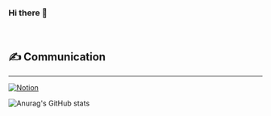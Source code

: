 ### Hi there 👋




<br/>

## ✍️ Communication
***
<!-- 뱃지 : 노션 -->
<a href="https://www.notion.so/4a3e1a9a457a4625a0a35aef8434e8e3" target="_blank">
  <img alt="Notion" src ="https://img.shields.io/badge/Notion-000000.svg?&style=for-the-badge&logo=Java&logoColor=white"/>
</a>

<!-- 깃허브 상태 -->
![Anurag's GitHub stats](https://github-readme-stats.vercel.app/api?username=jiwon0207&show_icons=true&theme=radical)


<!--
**jiwon0207/jiwon0207** is a ✨ _special_ ✨ repository because its `README.md` (this file) appears on your GitHub profile.

Here are some ideas to get you started:


- 🔭 I’m currently working on ...
- 🌱 I’m currently learning ...
- 👯 I’m looking to collaborate on ...
- 🤔 I’m looking for help with ...
- 💬 Ask me about ...
- 📫 How to reach me: ...
- 😄 Pronouns: ...
- ⚡ Fun fact: ...
-->
